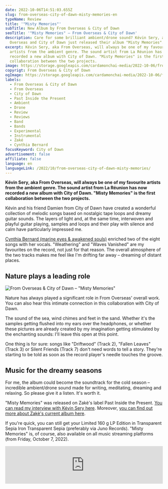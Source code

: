 ```yaml
---
date: 2022-10-06T14:51:03.655Z
slug: from-overseas-city-of-dawn-misty-memories-en
typeName: Review
title: '"Misty Memories"'
subTitle: New Album by From Overseas & City of Dawn
seoTitle: '"Misty Memories" – From Overseas & City of Dawn'
description: Care for some brilliant ambient/drone sound? Kévin Sery, aka From
  Overseas and City of Dawn just released their album "Misty Memories".
excerpt: Kévin Sery, aka From Overseas, will always be one of my favourite
  artists from the ambient genre. The sound artist from La Réunion has now
  recorded a new album with City of Dawn. "Misty Memories" is the first
  collaboration between the two projects.
image: https://storage.googleapis.com/cardamonchai-media/2022-10-06/from-overseas-city-of-dawn-misty-memories-jpg-imagine-f8f8f8_f5f2e9_1024_768/640.webp
copyrigt: From Overseas & City of Dawn
ogImage: https://storage.googleapis.com/cardamonchai-media/2022-10-06/from-overseas-city-of-dawn-misty-memories-fb-jpeg-imagine-f8f8f8_dedbd4_1200_628/640.webp
labels:
  - From Overseas & City of Dawn
  - From Overseas
  - City of Dawn
  - Past Inside the Present
  - Ambient
  - Drone
  - Review
  - Reviews
  - Band
  - Bands
  - Experimental
  - Instrumental
  - Zaké
  - Cynthia Bernard
focusKeyword: City of Dawn
advertisement: false
affiliate: false
language: en
languageLink: /2022/10/from-overseas-city-of-dawn-misty-memories/
---
```

**Kévin Sery, aka From Overseas, will always be one of my favourite artists from the ambient genre. The sound artist from La Réunion has now recorded a new album with City of Dawn. "Misty Memories" is the first collaboration between the two projects.**

Kévin and his friend Damien from City of Dawn have created a wonderful collection of melodic songs based on nostalgic tape loops and dreamy guitar sounds. The layers of light and, at the same time, interwoven and playful guitar playing, samples and loops and their play with silence and calm have particularly impressed me.

[Cynthia Bernard (marine eyes & awakened souls)](/2021/10/awakened-souls-en/) enriched two of the eight songs with her vocals. "Weathering" and "Waves Vanished" are my favourites on the record, not just for that reason. The overall atmosphere of the two tracks makes me feel like I'm drifting far away – dreaming of distant places.

## Nature plays a leading role

![From Overseas & City of Dawn – "Misty Memories"](https://storage.googleapis.com/cardamonchai-media/2022-10-06/from-overseas-city-of-dawn-misty-memories-vinyl-jpg-imagine-f8f8f8_d6d4cf_1024_768/640.webp "From Overseas & City of Dawn – \"Misty Memories\"")

Nature has always played a significant role in From Overseas' overall work. You can also hear this intimate connection in this collaboration with City of Dawn.

The sound of the sea, wind chimes and feet in the sand. Whether it's the samples getting flushed into my ears over the headphones, or whether these pictures are already created by my imagination getting stimulated by the enchanting sounds:  I'll leave this open at this point.

One thing is for sure: songs like "Driftwood" (Track 2), "Fallen Leaves" (Track 3) or Silent Friends (Track 7) don't need words to tell a story. They're starting to be told as soon as the record player's needle touches the groove.

## Music for the dreamy seasons

For me, the album could become the soundtrack for the cold season – incredible ambient/drone sound made for writing, meditating, dreaming and relaxing. So please give it a listen. It's worth it.

"Misty Memories" was released on Zakè's label Past Inside the Present. [You can read my interview with Kévin Sery here](/2020/04/from-overseas-interview-en). Moreover, [you can find out more about Zakè's current album here](/2022/05/zake-sound-space-variations-en/).

If you're quick, you can still get your Limited 160 g LP Edition in Transparent Sepia Iron Transparent Sepia (preferably via Juno Records). "Misty Memories" is, of course, also available on all music streaming platforms (from Friday, October 7, 2022).

<iframe style="border: 0; width: 100%; height: 120px;" src="https://bandcamp.com/EmbeddedPlayer/album=3268796922/size=large/bgcol=ffffff/linkcol=5c9b72/tracklist=false/artwork=small/transparent=true/" seamless><a href="https://pitp.bandcamp.com/album/misty-memories">Misty Memories by From Overseas &amp; City of Dawn</a></iframe>

